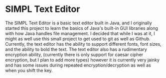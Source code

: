 # SIMPL Text Editor
 The SIMPL Text Editor is a basic text editor built in Java, and I originally started this project to learn the basics of Java's built-in GUI libraries along with how Java handles file management. I decided that while I was at it, I might as well use this small project to get used to git as well as Github. 
 Currently, the text editor has the ability to support different fonts, font sizes, and the ability to bold the text. The text editor also has a rudimentary encryption ability, (currently there is only support for caesar cipher encryption, but I plan to add more types) however it is currently very jainky and has some issues during repeated encryption/decryption as well as when you shift the key. 

